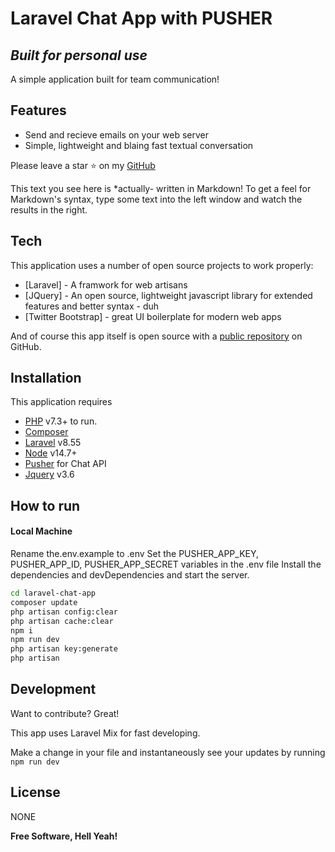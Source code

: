 # Laravel Chat App with PUSHER
## _Built for personal use_

A simple application built for team communication!

## Features

- Send and recieve emails on your web server
- Simple, lightweight  and blaing fast textual conversation

Please leave a star ⭐ on my [GitHub](https://github.com/AlphaRomeoMike/)

This text you see here is *actually- written in Markdown! To get a feel
for Markdown's syntax, type some text into the left window and
watch the results in the right.

## Tech

This application uses a number of open source projects to work properly:

- [Laravel] - A framwork for web artisans
- [JQuery] - An open source, lightweight javascript library for extended features and better syntax - duh
- [Twitter Bootstrap] - great UI boilerplate for modern web apps

And of course this app itself is open source with a [public repository](https://github.com/AlphaRomeoMike/laravel-chat-app) on GitHub.

## Installation

This application requires 
- [PHP](https://www.php.net/) v7.3+ to run.
- [Composer](https://getcomposer.org/)
- [Laravel](https://laravel.com/docs/8.x/installation) v8.55
- [Node](https://nodejs.org/en/) v14.7+
- [Pusher](https://pusher.com/) for Chat API
- [Jquery](https://jquery.com/) v3.6

## How to run
#### Local Machine
Rename the.env.example to .env 
Set the PUSHER_APP_KEY, PUSHER_APP_ID, PUSHER_APP_SECRET variables in the .env file
Install the dependencies and devDependencies and start the server.

```sh
cd laravel-chat-app
composer update
php artisan config:clear
php artisan cache:clear
npm i
npm run dev
php artisan key:generate
php artisan 
```



## Development

Want to contribute? Great!

This app uses Laravel Mix for fast developing.

Make a change in your file and instantaneously see your updates by running `npm run dev`

## License

NONE

**Free Software, Hell Yeah!**
